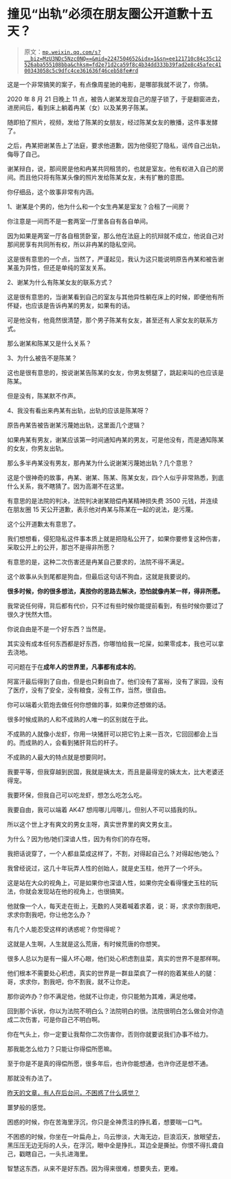 # 撞见“出轨”必须在朋友圈公开道歉十五天？

> 原文：[`mp.weixin.qq.com/s?__biz=MzU3NDc5Nzc0NQ==&mid=2247504652&idx=1&sn=ee121710c84c35c12526aba555108bba&chksm=fd2e71d2ca59f8c4b34dd333b39fad2e8c45afec4100343058c5c9dfc4ce361636f46ceb58fe#rd`](http://mp.weixin.qq.com/s?__biz=MzU3NDc5Nzc0NQ==&mid=2247504652&idx=1&sn=ee121710c84c35c12526aba555108bba&chksm=fd2e71d2ca59f8c4b34dd333b39fad2e8c45afec4100343058c5c9dfc4ce361636f46ceb58fe#rd)

这是一个非常搞笑的案子，有点像周星驰的电影，是哪部我就不说了，你猜。 

2020 年 8 月 21 日晚上 11 点，被告人谢某发现自己的屋子锁了，于是翻窗进去，进房间后，看到床上躺着冉某（女）以及某男子陈某。

随即拍了照片，视频，发给了陈某的女朋友，经过陈某女友的散播，这件事发酵了。

之后，冉某把谢某告上了法庭，要求他道歉，因为他侵犯了隐私，谣传自己出轨，侮辱了自己。

谢某辩白，说，那间房是他和冉某共同租赁的，也就是室友。他有权进入自己的房间。而且他只将有陈某头像的照片发给陈某女友，未有扩散的意图。

你仔细品，这个故事非常有内涵。 

1、谢某是个男的，他为什么和一个女生冉某是室友？合租了一间房？

你注意是一间而不是一套两室一厅里各自有各自单间。

因为如果是两室一厅各自租赁卧室，那么他在法庭上的抗辩就不成立，他说自己对那间房享有共同所有权，所以非冉某的隐私空间。 

这是很有意思的一个点，当然了，严谨起见，我认为这只能说明原告冉某和被告谢某虽为异性，但还是单纯的室友关系。

2、谢某为什么有陈某女友的联系方式？

这是很有意思的，当谢某看到自己的室友与其他异性躺在床上的时候，即便他有所怀疑，也应该是告诉冉某的男友，如果有的话。

可是他没有，他竟然很清楚，那个男子陈某有女友，甚至还有人家女友的联系方式。

那么谢某和陈某又是什么关系？ 

3、为什么被告不是陈某？

这也是很有意思的，按说谢某告陈某的女友，你男友劈腿了，跳起来叫的也应该是陈某。

但是没有，陈某默不作声。

4、我没有看出来冉某有出轨，出轨的应该是陈某呀？

原告冉某告被告谢某污蔑她出轨，这里面几个逻辑？

如果冉某有男友，谢某应该第一时间通知冉某的男友，可是他没有，而是通知陈某的女友，你男友出轨。

那么多半冉某没有男友，那冉某为什么说谢某污蔑她出轨？几个意思？

这是个很神奇的故事，冉某、谢某、陈某、陈某女友，四个人似乎非常熟悉，到底什么关系，我不瞎猜了。因为高潮不在这里。

有意思的是法院的判决，法院判决谢某赔偿冉某精神损失费 3500 元钱，并连续在朋友圈 15 天公开道歉，表示他对冉某与陈某在一起的说法，是污蔑。

这个公开道歉太有意思了。 

我们想想看，侵犯隐私这件事本质上就是把隐私公开了，如果你要修复这种伤害，采取公开上的公开，那岂不是得非所愿？ 

有意思的是，这种二次伤害还是冉某自己要求的，法院不得不满足。

这个故事从头到尾都是狗血，但最后这句话不狗血，这就是我要说的。 

**很多时候，你的很多想法，真按你的思路去解决，恐怕就像冉某一样，得非所愿。**

我常说任何得，背后都有代价，只不过有些时候你能提前看到，有些时候你要过了很久才恍然大悟。

你说自由是不是一个好东西？当然是。 

其实没有成本任何东西都是好东西，你哪怕给我一坨屎，如果零成本，我也可以拿去浇地。

可问题在于在**成年人的世界里，凡事都有成本的**。 

阿富汗最后得到了自由，但是也只剩自由了。他们没有了富裕，没有了家园，没有了医疗，没有了安全，没有粮食，没有工作，当然，很自由。

你可以端着火箭炮去做任何你想做的事，如果你还想做的话。

很多时候成熟的人和不成熟的人唯一的区别就在于此。 

不成熟的人就像小龙虾，你用一块猪肝可以把它钓上来一百次，它回回都会上当的。而成熟的人，会看到猪肝背后的杆子。

不成熟的人最大的特点就是想要同时。 

我要平等，但我穿越到民国，我就是姨太太，而且是最得宠的姨太太，比大老婆还得宠。

我要环保，但我自己可以吃龙虾，想怎么吃怎么吃。

我要自由，我可以端着 AK47 想闯哪儿闯哪儿，但别人不可以插我的队。

所以这个世上才有爽文的男女主呀，真实世界里的爽文男女主。 

为什么？因为他/她们深谙人性，因为有你们的存在呀。

我把话说穿了，一个人都韭菜成这样了，不割，对得起自己么？对得起他/她么？ 

我曾经说过，这几十年玩弄人性的创始人，就是史玉柱，他开了一个坏头。 

这是站在大众的视角上，可是如果你也深谙人性，如果你完全看得懂史玉柱的玩法，你就会发现站在他的视角上，也很搞笑。 

他就像一个人，每天走在街上，无数的人哭着喊着求着，说：哥，求求你割我吧，求求你割我吧，你让他怎么办？ 

有几个人能忍受这样的诱惑呢？你觉得呢？ 

这就是人生啊，人生就是这么荒唐，有时候荒唐的你想笑。 

很多人总以为是有一撮人坏心眼，他们处心积虑割韭菜，真实的世界不是那样啊。 

他们根本不需要处心积虑，真实的世界是一群韭菜疯了一样的抱着某些人的腿：哥，求求你，割我吧，你不割我，就不让你走。

那你说咋办？你不满足他，他就不让你走，你只能勉为其难，满足他喽。 

回到那个诉状，你以为法院不明白么？法院明白的很。法院很明白怎么做会对你造成二次伤害，可是你自己不明白啊。 

你在气头上，你一定要让我帮你二次伤害你，否则你就要说我们办事不给力。

那我能怎么给力？只能让你得偿所愿嘛。

至于你是不是真的得偿所愿，很多年后，也许你能想通，也许你还是想不通。 

那就没有办法了。 

[昨天的文章，有人在后台问，不困惑了什么感觉？](http://mp.weixin.qq.com/s?__biz=MzU3NDc5Nzc0NQ==&mid=2247504643&idx=1&sn=93426a6a3ff5dac0a038c7b6477fe492&chksm=fd2e71ddca59f8cbd1fb4d2525d7b1c861817a32e80678b442f3901d8adb86bfe1ebeb839718&scene=21#wechat_redirect)

噩梦般的感觉。

困惑的时候，你在苦海里浮沉，你只是全神贯注的挣扎着，想要喘一口气。

不困惑的时候，你坐在一叶扁舟上，乌云惨淡，大海无边，巨浪滔天，放眼望去，黑压压无边无际的人头，在浮沉，眼中全是挣扎，耳边全是撕扯。你恨不得扎聋自己，戳瞎自己，一头扎进海里。 

智慧这东西，从来不是好东西。因为得来很难，想要失去，更难。
